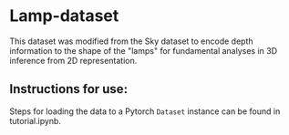 # Lamp-dataset
This dataset was modified from the Sky dataset to encode depth information to the shape of the "lamps" for fundamental analyses in 3D inference from 2D representation.

## Instructions for use: 
Steps for loading the data to a Pytorch `Dataset` instance can be found in tutorial.ipynb. 
